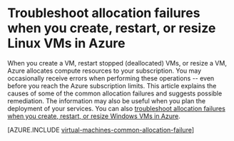 <properties
    pageTitle="Troubleshooting Linux VM allocation failures | Azure"
    description="Troubleshoot allocation failures when you create, restart, or resize a Linux VM in Azure"
    services="virtual-machines-linux, azure-resource-manager"
    documentationcenter=""
    author="JiangChen79"
    manager="felixwu"
    editor=""
    tags="top-support-issue,azure-resourece-manager,azure-service-management" />
<tags
    ms.assetid="1ef41144-6dd6-4a56-b180-9d8b3d05eae7"
    ms.service="virtual-machines-linux"
    ms.workload="na"
    ms.tgt_pltfrm="vm-linux"
    ms.devlang="na"
    ms.topic="article"
    ms.date="02/02/2016"
    wacn.date=""
    ms.author="cjiang" />

# Troubleshoot allocation failures when you create, restart, or resize Linux VMs in Azure
When you create a VM, restart stopped (deallocated) VMs, or resize a VM, Azure allocates compute resources to your subscription. You may occasionally receive errors when performing these operations -- even before you reach the Azure subscription limits. This article explains the causes of some of the common allocation failures and suggests possible remediation. The information may also be useful when you plan the deployment of your services. You can also [troubleshoot allocation failures when you create, restart, or resize Windows VMs in Azure](/documentation/articles/virtual-machines-windows-allocation-failure/).

[AZURE.INCLUDE [virtual-machines-common-allocation-failure](../../includes/virtual-machines-common-allocation-failure.md)]

